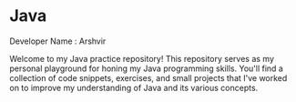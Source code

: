 # Java
Developer Name : Arshvir

 Welcome to my Java practice repository! This repository serves as my personal playground for honing my Java programming skills. You'll find a collection of code snippets, exercises, and small projects that I've worked on to improve my understanding of Java and its various concepts.
